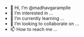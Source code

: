 - 👋 Hi, I’m @madhavgaramplle
- 👀 I’m interested in ...
- 🌱 I’m currently learning ...
- 💞️ I’m looking to collaborate on ...
- 📫 How to reach me ...

<!---
madhavgaramplle/madhavgaramplle is a ✨ special ✨ repository because its `README.md` (this file) appears on your GitHub profile.
You can click the Preview link to take a look at your changes.
--->
